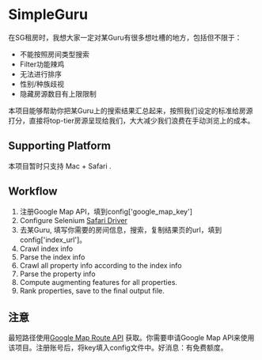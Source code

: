 # SimpleGuru

在SG租房时，我想大家一定对某Guru有很多想吐槽的地方，包括但不限于：
- 不能按照房间类型搜索
- Filter功能辣鸡
- 无法进行排序
- 性别/种族歧视
- 隐藏房源数目有上限限制

本项目能够帮助你把某Guru上的搜索结果汇总起来，按照我们设定的标准给房源打分，直接将top-tier房源呈现给我们，大大减少我们浪费在手动浏览上的成本。

## Supporting Platform

本项目暂时只支持 Mac + Safari . 

## Workflow
1. 注册Google Map API，填到config['google_map_key']
2. Configure Selenium [Safari Driver](https://www.browserstack.com/guide/run-selenium-tests-on-safari-using-safaridriver)
3. 去某Guru, 填写你需要的房间信息，搜索，复制结果页的url，填到config['index_url']。
4. Crawl index info
5. Parse the index info
6. Crawl all property info according to the index info
7. Parse the property info
8. Compute augmenting features for all properties.
9. Rank properties, save to the final output file.

## 注意
最短路径使用[Google Map Route API](https://developers.google.com/maps/documentation/routes/transit-route) 获取。你需要申请Google Map API来使用该项目。注册账号后，将key填入config文件中。好消息：有免费额度。
